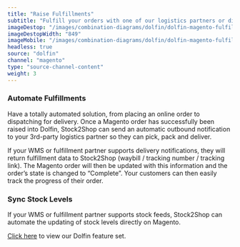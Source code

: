 ```yaml
---
title: "Raise Fulfillments"
subtitle: "Fulfill your orders with one of our logistics partners or directly in your WMS (Warehouse Management System)."
imageDestop: "/images/combination-diagrams/dolfin/dolfin-magento-fulfillment.svg"
imageDestopWidth: "849"
imageMobile: "/images/combination-diagrams/dolfin/dolfin-magento-fulfillment.svg"
headless: true
source: "dolfin"
channel: "magento"
type: "source-channel-content"
weight: 3
---
```


### Automate Fulfillments
Have a totally automated solution, from placing an online order to dispatching for delivery. Once a Magento order has successfully been raised into Dolfin, Stock2Shop can send an automatic outbound notification to your 3rd-party logistics partner so they can pick, pack and deliver.

If your WMS or fulfillment partner supports delivery notifications, they will return fulfillment data to Stock2Shop (waybill / tracking number / tracking link). The Magento order will then be updated with this information and the order’s state is changed to “Complete”. Your customers can then easily track the progress of their order.

### Sync Stock Levels
If your WMS or fulfillment partner supports stock feeds, Stock2Shop can automate the updating of stock levels directly on Magento.

[Click here](/help/features/dolfin/ "Dolfin Features") to view our Dolfin feature set.